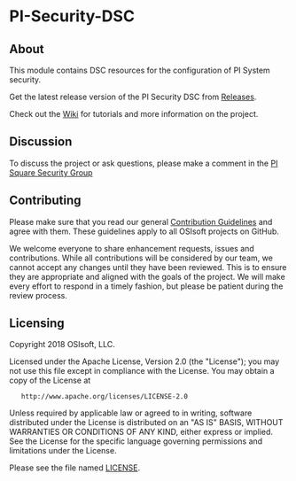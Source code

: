 # PI-Security-DSC

## About

This module contains DSC resources for the configuration of PI System security.  

Get the latest release version of the PI Security DSC from [Releases](https://github.com/osisoft/PI-Security-DSC/releases).

Check out the [Wiki](https://github.com/osisoft/PI-Security-DSC/wiki) for tutorials and more information on the project.

## Discussion

To discuss the project or ask questions, please make a comment in the [PI Square Security Group](https://pisquare.osisoft.com/groups/security/)

## Contributing

Please make sure that you read our general [Contribution Guidelines](https://github.com/osisoft/contributing) and agree with them.  These guidelines apply to all OSIsoft projects on GitHub.

We welcome everyone to share enhancement requests, issues and contributions. While all contributions will be considered by our team, we cannot accept any changes until they have been reviewed. This is to ensure they are appropriate and aligned with the goals of the project.  We will make every effort to respond in a timely fashion, but please be patient during the review process.

## Licensing

Copyright 2018 OSIsoft, LLC.

   Licensed under the Apache License, Version 2.0 (the "License");
   you may not use this file except in compliance with the License.
   You may obtain a copy of the License at

       http://www.apache.org/licenses/LICENSE-2.0

   Unless required by applicable law or agreed to in writing, software
   distributed under the License is distributed on an "AS IS" BASIS,
   WITHOUT WARRANTIES OR CONDITIONS OF ANY KIND, either express or implied.
   See the License for the specific language governing permissions and
   limitations under the License.

Please see the file named [LICENSE](LICENSE).
